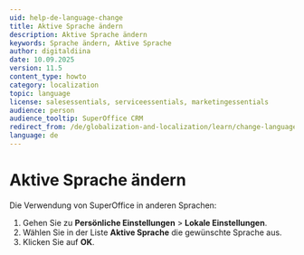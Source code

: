 ```yaml
---
uid: help-de-language-change
title: Aktive Sprache ändern
description: Aktive Sprache ändern
keywords: Sprache ändern, Aktive Sprache
author: digitaldiina
date: 10.09.2025
version: 11.5
content_type: howto
category: localization
topic: language
license: salesessentials, serviceessentials, marketingessentials
audience: person
audience_tooltip: SuperOffice CRM
redirect_from: /de/globalization-and-localization/learn/change-language
language: de
---
```


# Aktive Sprache ändern

Die Verwendung von SuperOffice in anderen Sprachen:

1. Gehen Sie zu <i class="ph ph-user-circle" aria-hidden="true"></i> **Persönliche Einstellungen** > **Lokale Einstellungen**.
1. Wählen Sie in der Liste **Aktive Sprache** die gewünschte Sprache aus.
1. Klicken Sie auf **OK**.
